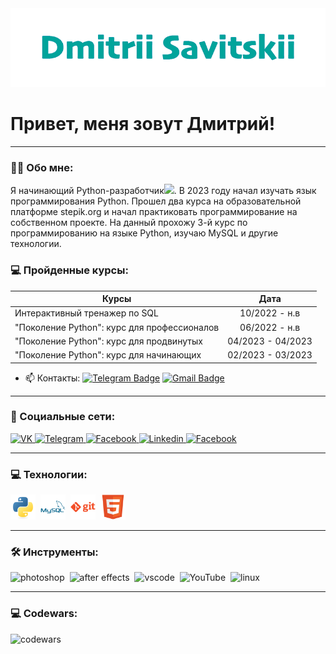 
<img src="icons/SavDm.gif">

# Привет, меня зовут Дмитрий! 
---
### :man_technologist: Обо мне:
Я начинающий Python-разработчик<img src="https://media.giphy.com/media/WUlplcMpOCEmTGBtBW/giphy.gif" width="30px">. В 2023 году начал
изучать язык программирования Python. Прошел два курса на образовательной платформе stepik.org и начал практиковать программирование на собственном проекте. На данный прохожу 3-й курс по программированию на языке Python, изучаю MySQL и другие технологии.

### 💻 Пройденные курсы:

| Курсы                                                           | Дата              |
| ----------------------------------------------------------------| :---------------: |
| Интерактивный тренажер по SQL                          | 10/2022 - н.в |
| "Поколение Python": курс для профессионалов            | 06/2022 - н.в |
| "Поколение Python": курс для продвинутых               | 04/2023 - 04/2023 |
| "Поколение Python": курс для начинающих                | 02/2023 - 03/2023 |


- :mailbox: Контакты: [![Telegram Badge](https://img.shields.io/badge/-dmitrii_savitskii-blue?style=flat&logo=Telegram&logoColor=white)](https://t.me/dmitrii_savitskii) [![Gmail Badge](https://img.shields.io/badge/-Gmail-red?style=flat&logo=Gmail&logoColor=white)](mailto:savickii.d@gmail.com)

---

### 🤝 Социальные сети:

  <div id="badges">
    <a href="https://vk.com/id18787366" target="_blank">
      <img src="https://cdn-icons-png.flaticon.com/512/145/145813.png" width="40" height="40" alt="VK"/>
    </a>
    <a href="https://t.me/dmitrii_savitskii" target="_blank">
      <img src="https://cdn-icons-png.flaticon.com/512/2111/2111646.png" width="40" height="40" alt="Telegram" />
    </a>
    <a href="https://www.instagram.com/dmitrii_savickii/" target="_blank">
      <img src="https://cdn-icons-png.flaticon.com/128/1409/1409946.png" width="40" height="40" alt="Facebook"/>
    </a>
    <a href="https://www.linkedin.com/in/%D0%B0%D0%BB%D0%B5%D0%BA%D1%81%D0%B5%D0%B9-%D1%84%D0%B8%D0%BB%D0%B8%D0%BC%D0%BE%D0%BD%D0%BE%D0%B2-2a0b07257/" target="_blank">
      <img src="https://cdn-icons-png.flaticon.com/512/2504/2504799.png" width="40" height="40" alt="Linkedin" />
    </a>
    <a href="https://www.facebook.com/savickii.d" target="_blank">
      <img src="https://cdn-icons-png.flaticon.com/128/5968/5968764.png" width="40" height="40" alt="Facebook"/>
    </a>

  </div>

---

### 💻 Технологии:

<div>
  <img src="icons/python-original.svg" title="python" alt="python" width="40" height="40"/>&nbsp
  <img src="icons/mysql-plain-wordmark.svg" title="mysql" alt="mysql" width="40" height="40"/>&nbsp
  <img src="icons/git-plain-wordmark.svg" title="git" alt="git" width="40" height="40"/>&nbsp
  <img src="icons/html5-original.svg" title="html5" alt="html5" width="40" height="40"/>&nbsp
  <!-- <img src="icons/django-plain.svg" title="django" alt="django" width="40" height="40"/>&nbsp; -->
</div>

---

### 🛠 Инструменты:

<div>
  <img src="https://cdn-icons-png.flaticon.com/128/5968/5968520.png" title="photoshop" alt="photoshop" width="40" height="40"/>&nbsp;
  <img src="https://cdn-icons-png.flaticon.com/128/5611/5611014.png" title="after effects" alt="after effects" width="40" height="40"/>&nbsp;
  <img src="https://code.visualstudio.com/assets/images/code-stable.png" title="vscode" alt="vscode" width="35" height="35"/>&nbsp;
  <img src="https://cdn-icons-png.flaticon.com/128/187/187210.png" title="YouTube" alt="YouTube" width="40" height="40"/>&nbsp;
  <img src="https://cdn-icons-png.flaticon.com/128/2333/2333187.png" title="linux" alt="linux" width="40" height="40"/>&nbsp;

</div>

---



### 💻 Codewars:

![codewars](https://www.codewars.com/users/Dmitrii_S/badges/large)



<!-- ![Visitor Badge](https://visitor-badge.laobi.icu/badge?page_id=jwenjian.visitor-badge) -->
